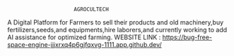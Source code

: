                         AGROCULTECH
 A Digital Platform for Farmers to sell their products and old machinery,buy fertilizers,seeds,and equipments,hire laborers,and currently working to add AI assistance for optimized farming.
WEBSITE LINK : https://bug-free-space-engine-jjjxrxq4p6gjfqxvg-1111.app.github.dev/
